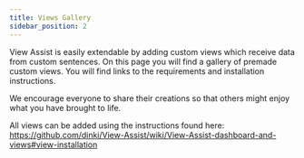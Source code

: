 ```yaml
---
title: Views Gallery
sidebar_position: 2
---
```


View Assist is easily extendable by adding custom views which receive data from custom sentences. On this page you will find a gallery of premade custom views. You will find links to the requirements and installation instructions.

We encourage everyone to share their creations so that others might enjoy what you have brought to life.

All views can be added using the instructions found here: https://github.com/dinki/View-Assist/wiki/View-Assist-dashboard-and-views#view-installation